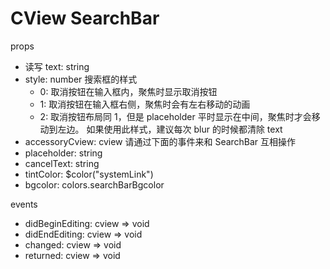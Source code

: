 # CView SearchBar

props

- 读写 text: string
- style: number 搜索框的样式
  - 0: 取消按钮在输入框内，聚焦时显示取消按钮
  - 1: 取消按钮在输入框右侧，聚焦时会有左右移动的动画
  - 2: 取消按钮布局同 1，但是 placeholder 平时显示在中间，聚焦时才会移动到左边。
    如果使用此样式，建议每次 blur 的时候都清除 text
- accessoryCview: cview 请通过下面的事件来和 SearchBar 互相操作
- placeholder: string
- cancelText: string
- tintColor: \$color("systemLink")
- bgcolor: colors.searchBarBgcolor

events

- didBeginEditing: cview => void
- didEndEditing: cview => void
- changed: cview => void
- returned: cview => void
